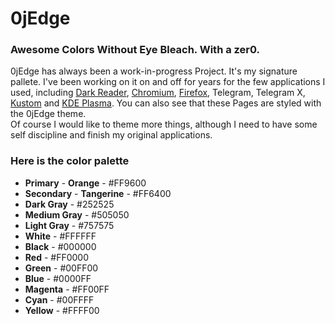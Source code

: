 # 0jEdge

### Awesome Colors Without Eye Bleach. With a zer0.

0jEdge has always been a work-in-progress Project. It's my signature pallete.
I've been working on it on and off for years for the few applications I used, including [Dark Reader](https://darkreader.org/), [Chromium](https://www.chromium.org/Home/), [Firefox](https://www.mozilla.org/en-US/firefox/browsers/), Telegram, Telegram X, [Kustom](https://help.kustom.rocks/) and [KDE Plasma](https://kde.org/plasma-desktop/). You can also see that these Pages are styled with the 0jEdge theme. <br>
Of course I would like to theme more things, although I need to have some self discipline and finish my original applications.


### Here is the color palette

* __Primary__ - __Orange__ - #FF9600
* __Secondary__ - __Tangerine__ - #FF6400
* __Dark Gray__ - #252525
* __Medium Gray__ - #505050
* __Light Gray__ - #757575
* __White__ - #FFFFFF
* __Black__ - #000000
* __Red__ - #FF0000
* __Green__ - #00FF00
* __Blue__ - #0000FF
* __Magenta__ - #FF00FF
* __Cyan__ - #00FFFF
* __Yellow__ - #FFFF00
